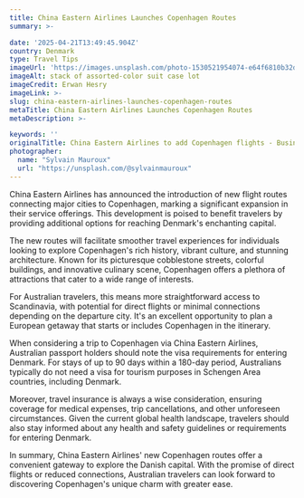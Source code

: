 ```yaml
---
title: China Eastern Airlines Launches Copenhagen Routes
summary: >-

date: '2025-04-21T13:49:45.904Z'
country: Denmark
type: Travel Tips
imageUrl: 'https://images.unsplash.com/photo-1530521954074-e64f6810b32d'
imageAlt: stack of assorted-color suit case lot
imageCredit: Erwan Hesry
imageLink: >-
slug: china-eastern-airlines-launches-copenhagen-routes
metaTitle: China Eastern Airlines Launches Copenhagen Routes
metaDescription: >-

keywords: ''
originalTitle: China Eastern Airlines to add Copenhagen flights - Business Traveller
photographer:
  name: "Sylvain Mauroux"
  url: "https://unsplash.com/@sylvainmauroux"
---
```







China Eastern Airlines has announced the introduction of new flight routes connecting major cities to Copenhagen, marking a significant expansion in their service offerings. This development is poised to benefit travelers by providing additional options for reaching Denmark's enchanting capital.

The new routes will facilitate smoother travel experiences for individuals looking to explore Copenhagen's rich history, vibrant culture, and stunning architecture. Known for its picturesque cobblestone streets, colorful buildings, and innovative culinary scene, Copenhagen offers a plethora of attractions that cater to a wide range of interests.

For Australian travelers, this means more straightforward access to Scandinavia, with potential for direct flights or minimal connections depending on the departure city. It's an excellent opportunity to plan a European getaway that starts or includes Copenhagen in the itinerary.

When considering a trip to Copenhagen via China Eastern Airlines, Australian passport holders should note the visa requirements for entering Denmark. For stays of up to 90 days within a 180-day period, Australians typically do not need a visa for tourism purposes in Schengen Area countries, including Denmark.

Moreover, travel insurance is always a wise consideration, ensuring coverage for medical expenses, trip cancellations, and other unforeseen circumstances. Given the current global health landscape, travelers should also stay informed about any health and safety guidelines or requirements for entering Denmark.

In summary, China Eastern Airlines' new Copenhagen routes offer a convenient gateway to explore the Danish capital. With the promise of direct flights or reduced connections, Australian travelers can look forward to discovering Copenhagen's unique charm with greater ease.
